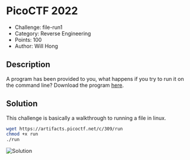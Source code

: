 # PicoCTF 2022
- Challenge: file-run1
- Category: Reverse Engineering
- Points: 100
- Author: Will Hong

## Description
A program has been provided to you, what happens if you try to run it on the command line?
Download the program [here](https://artifacts.picoctf.net/c/309/run).

## Solution
This challenge is basically a walkthrough to running a file in linux.

```bash
wget https://artifacts.picoctf.net/c/309/run 
chmod +x run
./run
```

![Solution](https://imgur.com/jO2L4tf.png)
